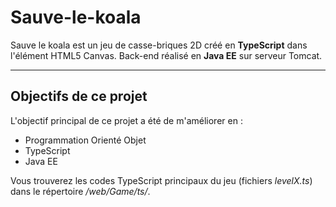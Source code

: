 # Sauve-le-koala

Sauve le koala est un jeu de casse-briques 2D créé en **TypeScript** dans l'élément HTML5 Canvas.
Back-end réalisé en **Java EE** sur serveur Tomcat.

------------------------------

## Objectifs de ce projet

L'objectif principal de ce projet a été de m'améliorer en : 
* Programmation Orienté Objet
* TypeScript
* Java EE

Vous trouverez les codes TypeScript principaux du jeu (fichiers *levelX.ts*) dans le répertoire */web/Game/ts/*.

